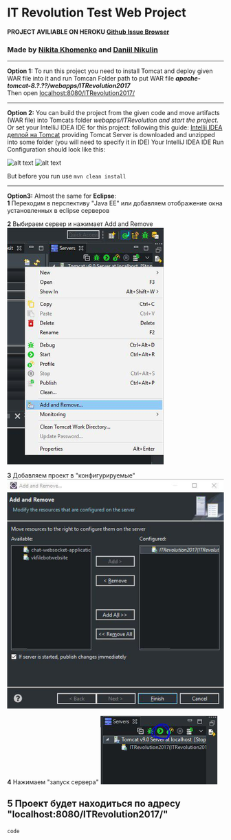 # IT Revolution Test Web Project

**PROJECT AVILIABLE ON **HEROKU** [Github Issue Browser](https://itrevolution2017.herokuapp.com/)**
### Made by [Nikita Khomenko](https://github.com/KhomenkoCode) and  [Daniil Nikulin](https://github.com/ddci)

----------
**Option 1:** To run this project you need to install Tomcat and deploy given WAR file into it and run Tomcan 
Folder path to put WAR file ***apache-tomcat-8.?.??/webapps/ITRevolution2017***  
Then open [localhost:8080/ITRevolution2017/](http://lcalhost:8080/ITRevolution2017/)


----------

**Option 2:** You can build the project from the given  code and move artifacts (WAR file) into Tomcats folder *webapps/ITRevolution and start the project*.
Or set your IntelliJ IDEA IDE for this project: following this guide: [Intellij IDEA деплой на Tomcat](http://devcolibri.com/4249) providing Tomcat Server is downloaded and unzipped into some folder (you will need to specify it in  IDE)
Your IntelliJ IDEA IDE Run Configuration should look like this:

![alt text](https://raw.githubusercontent.com/ddci/ITRev_Web_Test_Project/master/img/idea_1.JPG "Preview")
![alt text](https://raw.githubusercontent.com/ddci/ITRev_Web_Test_Project/master/img/Idea_2.JPG "Preview")


But before you run use ```mvn clean install```


----------
**Option3:** Almost the same for **Eclipse**:  
**1** Переходим в перспективу "Java EE" или добавляем отображение окна установленных в eclipse серверов 

**2** Выбираем сервер и нажимает Add and Remove 
![alt text](https://raw.githubusercontent.com/KhomenkoCode/ITRevolution2017/master/img/eclipse_1.jpg "Preview") 


**3** Добавляем проект в "конфигурируемые"  
![alt text](https://raw.githubusercontent.com/KhomenkoCode/ITRevolution2017/master/img/eclipse_2.jpg "Preview")

 **4** Нажимаем "запуск сервера" 
 ![alt text](https://raw.githubusercontent.com/KhomenkoCode/ITRevolution2017/master/img/eclipse_3.jpg "Preview")  

**5** Проект будет находиться по адресу "localhost:8080/ITRevolution2017/"
----------


```
code
```
